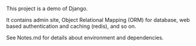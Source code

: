 This project is a demo of Django.

It contains admin site, Object Relational Mapping (ORM) for database, web based authentication and caching (redis), and so on.

See Notes.md for details about environment and dependencies.